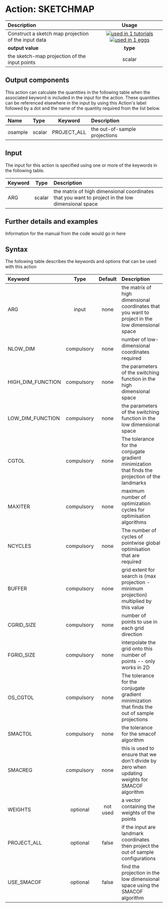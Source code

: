 # Action: SKETCHMAP

| Description    | Usage |
|:--------|:--------:|
| Construct a sketch map projection of the input data | [![used in 1 tutorials](https://img.shields.io/badge/tutorials-1-green.svg)](https://www.plumed-tutorials.org/browse.html?search=SKETCHMAP)[![used in 1 eggs](https://img.shields.io/badge/nest-1-green.svg)](https://www.plumed-nest.org/browse.html?search=SKETCHMAP)|
 | **output value** | **type** |
| the sketch-map projection of the input points | scalar |

## Output components

This action can calculate the quantities in the following table when the associated keyword is included in the input for the action. These quantities can be referenced elsewhere in the input by using this Action's label followed by a dot and the name of the quantity required from the list below.

| Name | Type | Keyword | Description |
|:-------|:-----|:----:|:-------|
| osample | scalar | PROJECT_ALL | the out-of-sample projections | 


## Input

The input for this action is specified using one or more of the keywords in the following table.

| Keyword |  Type | Description |
|:--------|:------:|:-----------|
| ARG | scalar | the matrix of high dimensional coordinates that you want to project in the low dimensional space |


## Further details and examples 
Information for the manual from the code would go in here 
## Syntax 
The following table describes the keywords and options that can be used with this action 

| Keyword | Type | Default | Description |
|:-------|:----:|:-------:|:-----------|
| ARG | input | none | the matrix of high dimensional coordinates that you want to project in the low dimensional space |
| NLOW_DIM | compulsory | none | number of low-dimensional coordinates required |
| HIGH_DIM_FUNCTION | compulsory | none | the parameters of the switching function in the high dimensional space |
| LOW_DIM_FUNCTION | compulsory | none | the parameters of the switching function in the low dimensional space |
| CGTOL | compulsory | none |  The tolerance for the conjugate gradient minimization that finds the projection of the landmarks |
| MAXITER | compulsory | none |  maximum number of optimization cycles for optimisation algorithms |
| NCYCLES | compulsory | none |  The number of cycles of pointwise global optimisation that are required |
| BUFFER | compulsory | none |  grid extent for search is (max projection - minimum projection) multiplied by this value |
| CGRID_SIZE | compulsory | none |  number of points to use in each grid direction |
| FGRID_SIZE | compulsory | none |  interpolate the grid onto this number of points -- only works in 2D |
| OS_CGTOL | compulsory | none |  The tolerance for the conjugate gradient minimization that finds the out of sample projections |
| SMACTOL | compulsory | none |  the tolerance for the smacof algorithm |
| SMACREG | compulsory | none |  this is used to ensure that we don't divide by zero when updating weights for SMACOF algorithm |
| WEIGHTS | optional | not used | a vector containing the weights of the points |
| PROJECT_ALL | optional | false |  if the input are landmark coordinates then project the out of sample configurations |
| USE_SMACOF | optional | false |  find the projection in the low dimensional space using the SMACOF algorithm |
